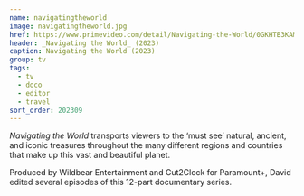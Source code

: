 ```yaml
---
name: navigatingtheworld
image: navigatingtheworld.jpg
href: https://www.primevideo.com/detail/Navigating-the-World/0GKHTB3KAMU7TFGGP09PY0P15X
header: _Navigating the World_ (2023)
caption: Navigating the World (2023)
group: tv
tags:
  - tv
  - doco
  - editor
  - travel
sort_order: 202309
---
```

_Navigating the World_ transports viewers to the ‘must see’ natural, ancient, and iconic treasures throughout the many different regions and countries that make up this vast and beautiful planet.

Produced by Wildbear Entertainment and Cut2Clock for Paramount+, David edited several episodes of this 12-part documentary series.
